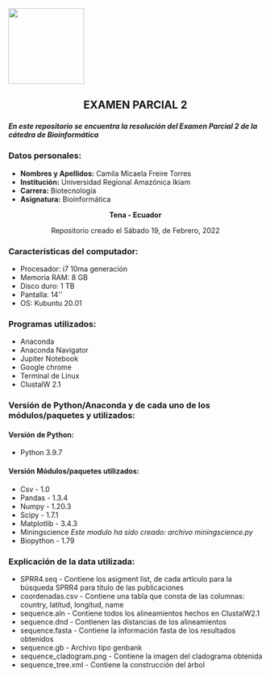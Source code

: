 <img src="https://www.agua.imdea.org/sites/default/files/images/news/2016-11/logo_ikiam.png" width="150">

## <p align="center">EXAMEN PARCIAL 2</p>
 
***En este repositorio se encuentra la resolución del Examen Parcial 2 de la cátedra de Bioinformática***
 
### Datos personales:
 
- **Nombres y Apellidos:** Camila Micaela Freire Torres
- **Institución:** Universidad Regional Amazónica Ikiam
- **Carrera:** Biotecnología
- **Asignatura:** Bioinformática 
 
**<p align="center"> Tena - Ecuador</p>**
 
<p align="center"> Repositorio creado el Sábado 19, de Febrero, 2022</p>
 
### Características del computador:
 
- Procesador: i7 10ma generación 
- Memoria RAM: 8 GB
- Disco duro: 1 TB
- Pantalla: 14''
- OS: Kubuntu 20.01
 
### Programas utilizados:
 
- Anaconda
- Anaconda Navigator 
- Jupiter Notebook
- Google chrome
- Terminal de Linux
- ClustalW 2.1
 
### Versión de Python/Anaconda y de cada uno de los módulos/paquetes y utilizados:
 
#### **Versión de Python:** 
- Python 3.9.7
#### **Versión Módulos/paquetes utilizados:**
 - Csv - 1.0
 - Pandas - 1.3.4
 - Numpy - 1.20.3
 - Scipy - 1.7.1
 - Matplotlib - 3.4.3 
 - Miningscience *Este modulo ha sido creado: archivo miningscience.py*
 - Biopython - 1.79
### Explicación de la data utilizada:
 
- SPRR4.seq - Contiene los asigment list, de cada artículo para la búsqueda SPRR4 para título de las publicaciones
- coordenadas.csv - Contiene una tabla que consta de las columnas: country, latitud, longitud, name
- sequence.aln - Contiene todos los alineamientos hechos en ClustalW2.1
- sequence.dnd - Contienen las distancias de los alineamientos
- sequence.fasta - Contiene la información fasta de los resultados obtenidos
- sequence.gb -  Archivo tipo genbank
- sequence_cladogram.png - Contiene la imagen del cladograma obtenida
- sequence_tree.xml - Contiene la construcción del árbol

